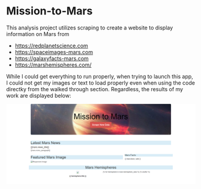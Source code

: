 # Mission-to-Mars

This analysis project utilizes scraping to create a website to display information on Mars from
* https://redplanetscience.com
* https://spaceimages-mars.com
* https://galaxyfacts-mars.com
* https://marshemispheres.com/

While I could get everything to run properly, when trying to launch this app, I could not get my images or text to load properly even when using the code directky from the walked through section. Regardless, the results of my work are displayed below:

![Website](https://github.com/waciciarelli/Mission-to-Mars/blob/main/website.png?raw=true)
